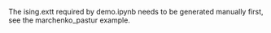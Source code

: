 The ising.extt required by demo.ipynb needs to be generated manually first, see the marchenko_pastur example.
